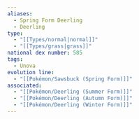```yaml
---
aliases:
  - Spring Form Deerling
  - Deerling
type:
  - "[[Types/normal|normal]]"
  - "[[Types/grass|grass]]"
national dex number: 585
tags:
  - Unova
evolution line:
  - "[[Pokémon/Sawsbuck (Spring Form)]]"
associated:
  - "[[Pokémon/Deerling (Summer Form)]]"
  - "[[Pokémon/Deerling (Autumn Form)]]"
  - "[[Pokémon/Deerling (Winter Form)]]"
---
```

